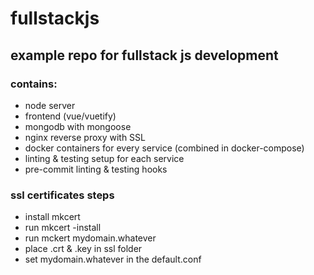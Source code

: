 # fullstackjs

## example repo for fullstack js development

### contains:

- node server
- frontend (vue/vuetify)
- mongodb with mongoose
- nginx reverse proxy with SSL
- docker containers for every service (combined in docker-compose)
- linting & testing setup for each service
- pre-commit linting & testing hooks

### ssl certificates steps

- install mkcert
- run mkcert -install
- run mckert mydomain.whatever
- place .crt & .key in ssl folder
- set mydomain.whatever in the default.conf
